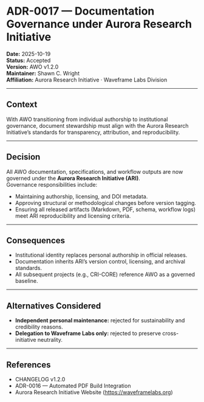 # ADR-0017 — Documentation Governance under Aurora Research Initiative
**Date:** 2025-10-19  
**Status:** Accepted  
**Version:** AWO v1.2.0  
**Maintainer:** Shawn C. Wright  
**Affiliation:** Aurora Research Initiative · Waveframe Labs Division

---

## Context
With AWO transitioning from individual authorship to institutional governance, document stewardship must align with the Aurora Research Initiative’s standards for transparency, attribution, and reproducibility.

---

## Decision
All AWO documentation, specifications, and workflow outputs are now governed under the **Aurora Research Initiative (ARI)**.  
Governance responsibilities include:
- Maintaining authorship, licensing, and DOI metadata.  
- Approving structural or methodological changes before version tagging.  
- Ensuring all released artifacts (Markdown, PDF, schema, workflow logs) meet ARI reproducibility and licensing criteria.

---

## Consequences
- Institutional identity replaces personal authorship in official releases.  
- Documentation inherits ARI’s version control, licensing, and archival standards.  
- All subsequent projects (e.g., CRI-CORE) reference AWO as a governed baseline.

---

## Alternatives Considered
- **Independent personal maintenance:** rejected for sustainability and credibility reasons.  
- **Delegation to Waveframe Labs only:** rejected to preserve cross-initiative neutrality.

---

## References
- CHANGELOG v1.2.0  
- ADR-0016 — Automated PDF Build Integration  
- Aurora Research Initiative Website (https://waveframelabs.org)
